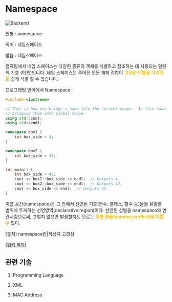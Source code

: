 <d-title>

# Namespace

</d-title>

<d-label>

<d-inner>

![Backend](../2TAT1C/Label_Backend.png)

</d-inner>

</d-label>

<d-origin>

원형 : namespace

</d-origin>

<d-mean>

의미  : 네임스페이스

</d-mean>

<d-pronunciation>

발음 : 네임스페이스

</d-pronunciation>

<d-content>

컴퓨팅에서 네임 스페이스는 다양한 종류의 객체를 식별하고 참조하는 데 사용되는 일련의 기호 (이름)입니다. 네임 스페이스는 주어진 모든 개체 집합이 <span style="color:#FFBF00; font-weight:bold;">고유한 이름을 가지므로</span> 쉽게 식별 할 수 있습니다.


프로그래밍 언어에서 Namespace
```c++
#include <iostream>

// This is how one brings a name into the current scope.  In this case, it's
// bringing them into global scope.
using std::cout;
using std::endl;

namespace box1 {
    int box_side = 4;
}

namespace box2 {
    int box_side = 12;
}

int main() {
    int box_side = 42;
    cout << box1::box_side << endl;  // Outputs 4.
    cout << box2::box_side << endl;  // Outputs 12.
    cout << box_side << endl;  // Outputs 42.
}
```

이름 공간(namespace)은 그 안에서 선언된 기호(변수, 클래스, 함수 등)들을 유일한 범위에 두게하는 선언영역(declarative region)이다. 선언된 심벌을 namespace와 연관시킴으로써, 그렇지 않으면 발생할지도 모르는 <span style="color:#FFBF00; font-weight:bold;">이름 충돌(naming conflict)을 피할 수</span> 있다. 

[출처] namespace란|작성자 고경삼

([위키 백과](https://en.wikipedia.org/wiki/Namespace))

</d-content>

<d-relation>

## 관련 기술

<d-inner>

1. Programming Language

</d-inner>

<d-inner>

2. XML

</d-inner>

<d-inner>

3. MAC Address

</d-inner>

</d-relation>

